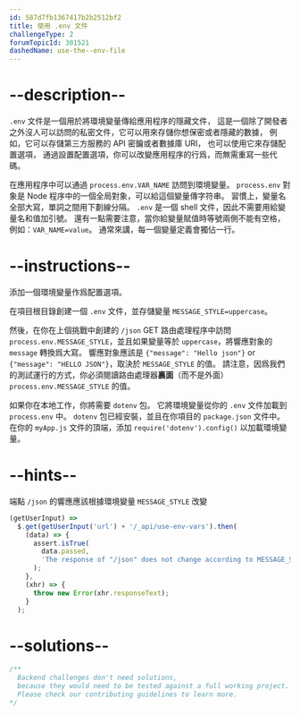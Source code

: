 ```yaml
---
id: 587d7fb1367417b2b2512bf2
title: 使用 .env 文件
challengeType: 2
forumTopicId: 301521
dashedName: use-the--env-file
---
```


# --description--

`.env` 文件是一個用於將環境變量傳給應用程序的隱藏文件， 這是一個除了開發者之外沒人可以訪問的私密文件，它可以用來存儲你想保密或者隱藏的數據， 例如，它可以存儲第三方服務的 API 密鑰或者數據庫 URI， 也可以使用它來存儲配置選項， 通過設置配置選項，你可以改變應用程序的行爲，而無需重寫一些代碼。

在應用程序中可以通過 `process.env.VAR_NAME` 訪問到環境變量。 `process.env` 對象是 Node 程序中的一個全局對象，可以給這個變量傳字符串。 習慣上，變量名全部大寫，單詞之間用下劃線分隔。 `.env` 是一個 shell 文件，因此不需要用給變量名和值加引號。 還有一點需要注意，當你給變量賦值時等號兩側不能有空格，例如：`VAR_NAME=value`。 通常來講，每一個變量定義會獨佔一行。

# --instructions--

添加一個環境變量作爲配置選項。

在項目根目錄創建一個 `.env` 文件，並存儲變量 `MESSAGE_STYLE=uppercase`。

然後，在你在上個挑戰中創建的 `/json` GET 路由處理程序中訪問 `process.env.MESSAGE_STYLE`，並且如果變量等於 `uppercase`，將響應對象的 `message` 轉換爲大寫。 響應對象應該是 `{"message": "Hello json"}` or `{"message": "HELLO JSON"}`，取決於 `MESSAGE_STYLE` 的值。 請注意，因爲我們的測試運行的方式，你必須閱讀路由處理器**裏面**（而不是外面）`process.env.MESSAGE_STYLE` 的值。

如果你在本地工作，你將需要 `dotenv` 包。 它將環境變量從你的 `.env` 文件加載到 `process.env` 中。 `dotenv` 包已經安裝，並且在你項目的 `package.json` 文件中。 在你的 `myApp.js` 文件的頂端，添加 `require('dotenv').config()` 以加載環境變量。

# --hints--

端點 `/json` 的響應應該根據環境變量 `MESSAGE_STYLE` 改變

```js
(getUserInput) =>
  $.get(getUserInput('url') + '/_api/use-env-vars').then(
    (data) => {
      assert.isTrue(
        data.passed,
        'The response of "/json" does not change according to MESSAGE_STYLE'
      );
    },
    (xhr) => {
      throw new Error(xhr.responseText);
    }
  );
```

# --solutions--

```js
/**
  Backend challenges don't need solutions, 
  because they would need to be tested against a full working project. 
  Please check our contributing guidelines to learn more.
*/
```

